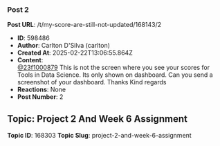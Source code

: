 ### Post 2
**Post URL**: /t/my-score-are-still-not-updated/168143/2
- **ID**: 598486
- **Author**: Carlton D'Silva (carlton)
- **Created At**: 2025-02-22T13:06:55.864Z
- **Content**:  
  <a class="mention" href="/u/23f1000879">@23f1000879</a> This is not the screen where you see your scores for Tools in Data Science. Its only shown on dashboard. Can you send a screenshot of your dashboard. Thanks
Kind regards
- **Reactions**: None
- **Post Number**: 2

## Topic: Project 2 And Week 6 Assignment
**Topic ID**: 168303
**Topic Slug**: project-2-and-week-6-assignment

